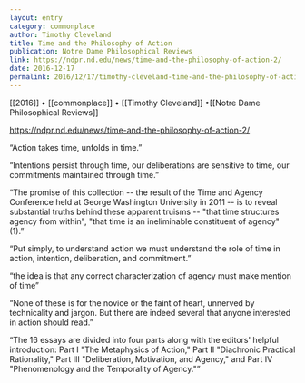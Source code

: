 ```yaml
---
layout: entry
category: commonplace
author: Timothy Cleveland
title: Time and the Philosophy of Action
publication: Notre Dame Philosophical Reviews
link: https://ndpr.nd.edu/news/time-and-the-philosophy-of-action-2/
date: 2016-12-17
permalink: 2016/12/17/timothy-cleveland-time-and-the-philosophy-of-action
---
```


[[2016]] • [[commonplace]] • [[Timothy Cleveland]] •[[Notre Dame Philosophical Reviews]]

https://ndpr.nd.edu/news/time-and-the-philosophy-of-action-2/

“Action takes time, unfolds in time.”

“Intentions persist through time, our deliberations are sensitive to time, our commitments maintained through time.”

“The promise of this collection -- the result of the Time and Agency Conference held at George Washington University in 2011 -- is to reveal substantial truths behind these apparent truisms -- "that time structures agency from within", "that time is an ineliminable constituent of agency" (1).”

“Put simply, to understand action we must understand the role of time in action, intention, deliberation, and commitment.”

“the idea is that any correct characterization of agency must make mention of time”

“None of these is for the novice or the faint of heart, unnerved by technicality and jargon. But there are indeed several that anyone interested in action should read.”

“The 16 essays are divided into four parts along with the editors' helpful introduction: Part I "The Metaphysics of Action," Part II "Diachronic Practical Rationality," Part III "Deliberation, Motivation, and Agency," and Part IV "Phenomenology and the Temporality of Agency."”

